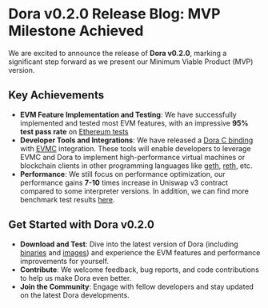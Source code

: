 # Dora v0.2.0 Release Blog: MVP Milestone Achieved

We are excited to announce the release of **Dora v0.2.0**, marking a significant step forward as we present our Minimum Viable Product (MVP) version.

## Key Achievements

+ **EVM Feature Implementation and Testing**: We have successfully implemented and tested most EVM features, with an impressive **95% test pass rate** on [Ethereum tests](https://github.com/ethereum/tests)
+ **Developer Tools and Integrations**: We have released a [Dora C binding](https://github.com/dp-labs/dora/tree/main/bindings/c) with [EVMC](https://github.com/ethereum/evmc) integration. These tools will enable developers to leverage EVMC and Dora to implement high-performance virtual machines or blockchain clients in other programming languages like [geth](https://github.com/ethereum/go-ethereum), [reth](https://github.com/paradigmxyz/reth), etc.
+ **Performance**: We still focus on performance optimization, our performance gains **7-10** times increase in Uniswap v3 contract compared to some interpreter versions. In addition, we can find more benchmark test results [here](https://github.com/dp-labs/dora/tree/main/tests/bench).

## Get Started with Dora v0.2.0

+ **Download and Test**: Dive into the latest version of Dora (including [binaries](https://github.com/dp-labs/dora/releases/tag/v0.2.0) and [images](https://github.com/orgs/dp-labs/packages/container/package/dora)) and experience the EVM features and performance improvements for yourself.
+ **Contribute**: We welcome feedback, bug reports, and code contributions to help us make Dora even better.
+ **Join the Community**: Engage with fellow developers and stay updated on the latest Dora developments.
